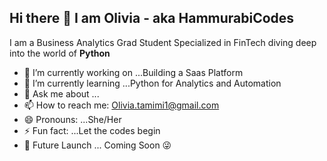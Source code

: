 ## Hi there 👋 I am Olivia - aka HammurabiCodes

I am a Business Analytics Grad Student Specialized in FinTech diving deep into the world of **Python**

- 🔭 I’m currently working on ...Building a Saas Platform 
- 🌱 I’m currently learning ...Python for Analytics and Automation 
- 💬 Ask me about ...
- 📫 How to reach me: Olivia.tamimi1@gmail.com
- 😄 Pronouns: ...She/Her
- ⚡ Fun fact: ...Let the codes begin
- 🚀 Future Launch ... Coming Soon 😜
